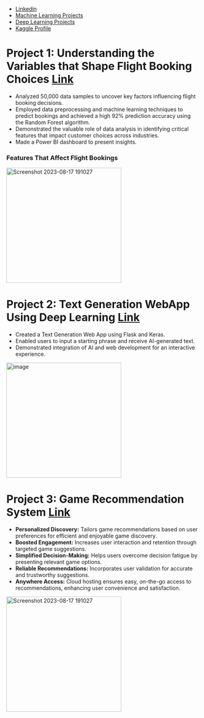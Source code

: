 
- [Linkedin](https://www.linkedin.com/in/roshan-salunke-865425263/)        
- [Machine Learning Projects](https://github.com/roshan9900/Machine-Learning-Projects)
- [Deep Learning Projects](https://github.com/roshan9900/Deep-Learning)
- [Kaggle Profile](https://www.kaggle.com/roshansalunke)

# Project 1: Understanding the Variables that Shape Flight Booking Choices [Link](https://github.com/roshan9900/British_Airways_Virtual_Pro)

- Analyzed 50,000 data samples to uncover key factors influencing flight booking decisions.
- Employed data preprocessing and machine learning techniques to predict bookings and achieved a high 92% prediction accuracy using the Random Forest algorithm.
- Demonstrated the valuable role of data analysis in identifying critical features that impact customer choices across industries.
- Made a Power BI dashboard to present insights. 

### Features That Affect Flight Bookings

<img width="300" alt="Screenshot 2023-08-17 191027" src="https://github.com/roshan9900/Roshan_Portfolio/assets/115538447/b728254a-4cb7-47a0-a6eb-ed79bd701f26">



# Project 2: Text Generation WebApp Using Deep Learning [Link](https://github.com/roshan9900/Deep-Learning/tree/main/text_generation)

- Created a Text Generation Web App using Flask and Keras.
- Enabled users to input a starting phrase and receive AI-generated text.
- Demonstrated integration of AI and web development for an interactive experience.
  
<img width="300" alt="image" src="https://github.com/roshan9900/Roshan_Portfolio/assets/115538447/0e1b26bf-a77b-44de-b5a9-561f1fe37f32">


# Project 3: Game Recommendation System [Link](https://github.com/roshan9900/Machine-Learning-Projects/tree/main/Steam_video_Reco)

- **Personalized Discovery:** Tailors game recommendations based on user preferences for efficient and enjoyable game discovery.
- **Boosted Engagement:** Increases user interaction and retention through targeted game suggestions.
- **Simplified Decision-Making:** Helps users overcome decision fatigue by presenting relevant game options.
- **Reliable Recommendations:** Incorporates user validation for accurate and trustworthy suggestions.
- **Anywhere Access:** Cloud hosting ensures easy, on-the-go access to recommendations, enhancing user convenience and satisfaction.
  
<img width="300" alt="Screenshot 2023-08-17 191027" src="https://user-images.githubusercontent.com/115538447/261802808-5c054193-a531-4571-8c1b-37fc150d4ecb.png">

  

